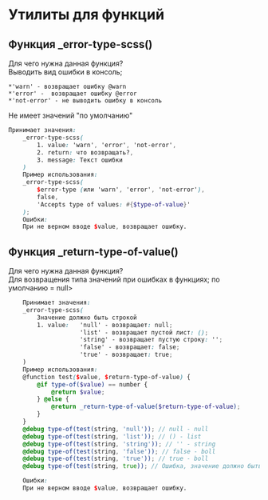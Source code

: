 # Утилиты для функций

## Функция _error-type-scss()
Для чего нужна данная функция? <br />
Выводить вид ошибки в консоль;

    *'warn' - возвращает ошибку @warn
    *'error' -  возвращает ошибку @error
    *'not-error' - не выводить ошибку в консоль

Не имеет значений "по умолчанию"

```scss
Принимает значения:
    _error-type-scss(
        1. value: 'warn', 'error', 'not-error',
        2. return: что возвращать?,
        3. message: Текст ошибки
    )
    Пример использования:
    _error-type-scss(
        $error-type (или 'warn', 'error', 'not-error'),
        false,
        'Accepts type of values: #{$type-of-value}'
    ); 
    Ошибки:
    При не верном вводе $value, возвращает ошибку.
```
## Функция _return-type-of-value()

Для чего нужна данная функция? <br />
Для возвращения типа значений при ошибках в функциях;
по умолчанию = null>

```scss
    Принимает значения:
    _error-type-scss(
        Значение должно быть строкой
        1. value:   'null' - возвращает: null;
                    'list' - возвращает пустой лист: ();
                    'string' - возвращает пустую строку: '';
                    'false' - возвращает: false;
                    'true' - возвращает: true;
    )
    Пример использования:
    @function test($value, $return-type-of-value) {
        @if type-of($value) == number {
            @return $value;
        } @else {
            @return _return-type-of-value($return-type-of-value);
        }
    }
    @debug type-of(test(string, 'null')); // null - null
    @debug type-of(test(string, 'list')); // () - list
    @debug type-of(test(string, 'string')); // '' - string
    @debug type-of(test(string, 'false')); // false - boll
    @debug type-of(test(string, 'true')); // true - boll
    @debug type-of(test(string, true)); // Ошибка, значение должно быть строкой

    Ошибки:
    При не верном вводе $value, возвращает ошибку.
```
